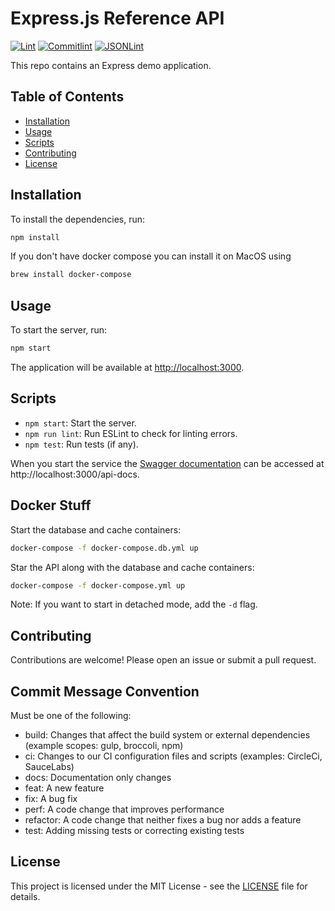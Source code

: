 # Express.js Reference API

[![Lint](https://github.com/ocrosby/express-reference-api/actions/workflows/lint.yml/badge.svg)](https://github.com/ocrosby/express-reference-api/actions/workflows/lint.yml)
[![Commitlint](https://github.com/ocrosby/express-reference-api/actions/workflows/commitlint.yml/badge.svg)](https://github.com/ocrosby/express-reference-api/actions/workflows/commitlint.yml)
[![JSONLint](https://github.com/ocrosby/express-reference-api/actions/workflows/jsonlint.yml/badge.svg)](https://github.com/ocrosby/express-reference-api/actions/workflows/jsonlint.yml)

This repo contains an Express demo application.

## Table of Contents

- [Installation](#installation)
- [Usage](#usage)
- [Scripts](#scripts)
- [Contributing](#contributing)
- [License](#license)

## Installation

To install the dependencies, run:

```sh
npm install
```

If you don't have docker compose you can install it on MacOS using

```sh
brew install docker-compose
```

## Usage

To start the server, run:

```sh
npm start
```

The application will be available at [http://localhost:3000](http://localhost:3000).

## Scripts

- `npm start`: Start the server.
- `npm run lint`: Run ESLint to check for linting errors.
- `npm test`: Run tests (if any).

When you start the service the [Swagger documentation](http://localhost:3000/api-docs) can be accessed at http://localhost:3000/api-docs.

## Docker Stuff

Start the database and cache containers:

```sh
docker-compose -f docker-compose.db.yml up
```

Star the API along with the database and cache containers:

```sh
docker-compose -f docker-compose.yml up
```

Note: If you want to start in detached mode, add the `-d` flag.


## Contributing

Contributions are welcome! Please open an issue or submit a pull request.

## Commit Message Convention

Must be one of the following:

- build: Changes that affect the build system or external dependencies (example scopes: gulp, broccoli, npm)
- ci: Changes to our CI configuration files and scripts (examples: CircleCi, SauceLabs)
- docs: Documentation only changes
- feat: A new feature
- fix: A bug fix
- perf: A code change that improves performance
- refactor: A code change that neither fixes a bug nor adds a feature
- test: Adding missing tests or correcting existing tests

## License

This project is licensed under the MIT License - see the [LICENSE](LICENSE) file for details.
